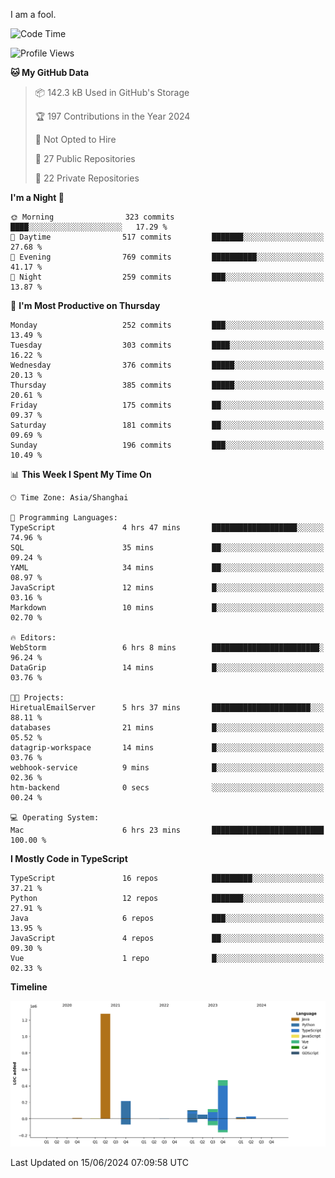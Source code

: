 I am a fool.

<!--START_SECTION:waka-->
![Code Time](http://img.shields.io/badge/Code%20Time-1%2C496%20hrs%2031%20mins-blue)

![Profile Views](http://img.shields.io/badge/Profile%20Views-0-blue)

**🐱 My GitHub Data** 

> 📦 142.3 kB Used in GitHub's Storage 
 > 
> 🏆 197 Contributions in the Year 2024
 > 
> 🚫 Not Opted to Hire
 > 
> 📜 27 Public Repositories 
 > 
> 🔑 22 Private Repositories 
 > 
**I'm a Night 🦉** 

```text
🌞 Morning                323 commits         ████░░░░░░░░░░░░░░░░░░░░░   17.29 % 
🌆 Daytime                517 commits         ███████░░░░░░░░░░░░░░░░░░   27.68 % 
🌃 Evening                769 commits         ██████████░░░░░░░░░░░░░░░   41.17 % 
🌙 Night                  259 commits         ███░░░░░░░░░░░░░░░░░░░░░░   13.87 % 
```
📅 **I'm Most Productive on Thursday** 

```text
Monday                   252 commits         ███░░░░░░░░░░░░░░░░░░░░░░   13.49 % 
Tuesday                  303 commits         ████░░░░░░░░░░░░░░░░░░░░░   16.22 % 
Wednesday                376 commits         █████░░░░░░░░░░░░░░░░░░░░   20.13 % 
Thursday                 385 commits         █████░░░░░░░░░░░░░░░░░░░░   20.61 % 
Friday                   175 commits         ██░░░░░░░░░░░░░░░░░░░░░░░   09.37 % 
Saturday                 181 commits         ██░░░░░░░░░░░░░░░░░░░░░░░   09.69 % 
Sunday                   196 commits         ███░░░░░░░░░░░░░░░░░░░░░░   10.49 % 
```


📊 **This Week I Spent My Time On** 

```text
🕑︎ Time Zone: Asia/Shanghai

💬 Programming Languages: 
TypeScript               4 hrs 47 mins       ███████████████████░░░░░░   74.96 % 
SQL                      35 mins             ██░░░░░░░░░░░░░░░░░░░░░░░   09.24 % 
YAML                     34 mins             ██░░░░░░░░░░░░░░░░░░░░░░░   08.97 % 
JavaScript               12 mins             █░░░░░░░░░░░░░░░░░░░░░░░░   03.16 % 
Markdown                 10 mins             █░░░░░░░░░░░░░░░░░░░░░░░░   02.70 % 

🔥 Editors: 
WebStorm                 6 hrs 8 mins        ████████████████████████░   96.24 % 
DataGrip                 14 mins             █░░░░░░░░░░░░░░░░░░░░░░░░   03.76 % 

🐱‍💻 Projects: 
HiretualEmailServer      5 hrs 37 mins       ██████████████████████░░░   88.11 % 
databases                21 mins             █░░░░░░░░░░░░░░░░░░░░░░░░   05.52 % 
datagrip-workspace       14 mins             █░░░░░░░░░░░░░░░░░░░░░░░░   03.76 % 
webhook-service          9 mins              █░░░░░░░░░░░░░░░░░░░░░░░░   02.36 % 
htm-backend              0 secs              ░░░░░░░░░░░░░░░░░░░░░░░░░   00.24 % 

💻 Operating System: 
Mac                      6 hrs 23 mins       █████████████████████████   100.00 % 
```

**I Mostly Code in TypeScript** 

```text
TypeScript               16 repos            █████████░░░░░░░░░░░░░░░░   37.21 % 
Python                   12 repos            ███████░░░░░░░░░░░░░░░░░░   27.91 % 
Java                     6 repos             ███░░░░░░░░░░░░░░░░░░░░░░   13.95 % 
JavaScript               4 repos             ██░░░░░░░░░░░░░░░░░░░░░░░   09.30 % 
Vue                      1 repo              █░░░░░░░░░░░░░░░░░░░░░░░░   02.33 % 
```



**Timeline**

![Lines of Code chart](https://raw.githubusercontent.com/VeejaLiu/VeejaLiu/master/assets/bar_graph.png)


 Last Updated on 15/06/2024 07:09:58 UTC
<!--END_SECTION:waka-->
